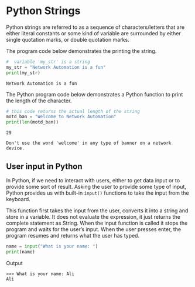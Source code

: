 # Python Strings

Python strings are referred to as a sequence of characters/letters that are either literal constants or some kind of variable are surrounded by either single quotation marks, or double quotation marks.

The program code below demonstrates the printing the string.

```py
#  variable 'my_str' is a string
my_str = "Network Automation is a fun"
print(my_str)
```

```console
Network Automation is a fun
```

The Python program code below demonstrates a Python function to print the length of the character.

```py
# this code returns the actual length of the string
motd_ban = "Welcome to Network Automation"
print(len(motd_ban))
```

```console
29
```

```{warning}
Don't use the word 'welcome' in any type of banner on a network device.
```

## User input in Python

In Python, if we need to interact with users, either to get data input or to provide some sort of result. Asking the user to provide some type of input, Python provides us with built-in `input()` functions to take the input from the keyboard.

This function first takes the input from the user, converts it into a string and store in a variable. It does not evaluate the expression, it just returns the complete statement as String. When the input function is called it stops the program and waits for the user’s input. When the user presses enter, the program resumes and returns what the user has typed.

```py
name = input("What is your name: ")
print(name)
```

Output

```console
>>> What is your name: Ali
Ali
```
